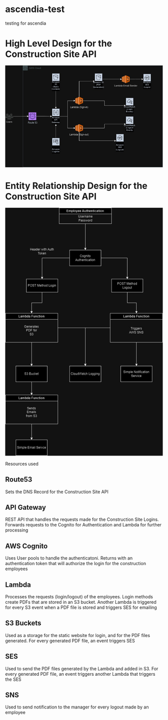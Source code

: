 # ascendia-test
testing for ascendia

# High Level Design for the Construction Site API
![AscendiaHLD](./assets/AscendiaHLD.jpg)

# Entity Relationship Design for the Construction Site API
![AscendiaERD](./assets/AscendiaERD.jpg)

Resources used

## Route53

Sets the DNS Record for the Construction Site API

## API Gateway

REST API that handles the requests made for the Construction Site Logins. Forwards requests to the Cognito for Authentication and Lambda for further processing

## AWS Cognito

Uses User pools to handle the authenticatoni. Returns with an authentication token that will authorize the login for the construction employees

## Lambda

Processes the requests (login/logout) of the employees. Login methods create PDFs that are stored in an S3 bucket. Another Lambda is triggered for every S3 event when a PDF file is stored and triggers SES for emailing

## S3 Buckets

Used as a storage for the static website for login, and for the PDF files generated. For every generated PDF file, an event triggers SES

## SES

Used to send the PDF files generated by the Lambda and added in S3. For every generated PDF file, an event triggers another Lambda that triggers the SES

## SNS

Used to send notification to the manager for every logout made by an employee
